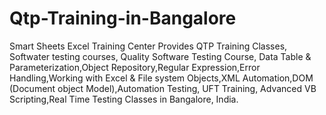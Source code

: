 Qtp-Training-in-Bangalore
=========================

Smart Sheets Excel Training Center Provides QTP Training Classes, Softwater testing courses, Quality Software Testing Course, Data Table &amp; Parameterization,Object Repository,Regular Expression,Error Handling,Working with Excel &amp; File system Objects,XML Automation,DOM (Document object Model),Automation Testing, UFT Training, Advanced VB Scripting,Real Time Testing Classes in Bangalore, India.
